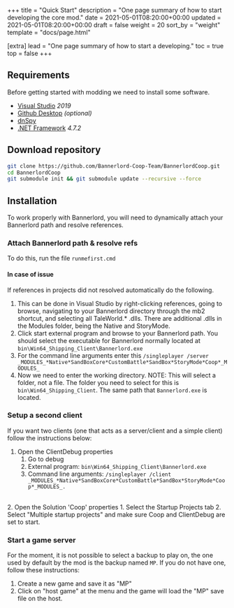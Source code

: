 +++
title = "Quick Start"
description = "One page summary of how to start developing the core mod."
date = 2021-05-01T08:20:00+00:00
updated = 2021-05-01T08:20:00+00:00
draft = false
weight = 20
sort_by = "weight"
template = "docs/page.html"

[extra]
lead = "One page summary of how to start a developing."
toc = true
top = false
+++

## Requirements

Before getting started with modding we need to install some software.

- [Visual Studio](https://docs.microsoft.com/en-us/visualstudio/releases/2019/release-notes) *2019*
- [Github Desktop](https://desktop.github.com/) *(optional)*
- [dnSpy](https://github.com/0xd4d/dnSpy/releases)
- [.NET Framework](https://dotnet.microsoft.com/download/dotnet-framework/net472) *4.7.2*
 

## Download repository

```bash
git clone https://github.com/Bannerlord-Coop-Team/BannerlordCoop.git
cd BannerlordCoop
git submodule init && git submodule update --recursive --force
```

## Installation

To work properly with Bannerlord, you will need to dynamically attach your Bannerlord path and resolve references.

### Attach Bannerlord path & resolve refs

To do this, run the file ``runmefirst.cmd``


#### In case of issue

If references in projects did not resolved automatically do the following. 

1. This can be done in Visual Studio by right-clicking references, going to browse, navigating to your Bannerlord directory through the mb2 shortcut, and selecting all TaleWorld.* .dlls. There are additional .dlls in the Modules folder, being the Native and StoryMode.
2. Click start external program and browse to your Bannerlord path. You should select the executable for Bannerlord normally located at ``bin\Win64_Shipping_Client\Bannerlord.exe``
3. For the command line arguments enter this ``/singleplayer /server _MODULES_*Native*SandBoxCore*CustomBattle*SandBox*StoryMode*Coop*_MODULES_``
4. Now we need to enter the working directory. NOTE: This will select a folder, not a file. The folder you need to select for this is ``bin\Win64_Shipping_Client``. The same path that ``Bannerlord.exe`` is located.


### Setup a second client 

If you want two clients (one that acts as a server/client and a simple client) follow the instructions below:

1. Open the ClientDebug properties
    1. Go to debug 
    2. External program: ``bin\Win64_Shipping_Client\Bannerlord.exe`` 
    2. Command line arguments: ``/singleplayer /client _MODULES_*Native*SandBoxCore*CustomBattle*SandBox*StoryMode*Coop*_MODULES_.``
<br/>
2. Open the Solution 'Coop' properties 
    1. Select the Startup Projects tab
    2. Select "Multiple startup projects" and make sure Coop and ClientDebug are set to start.


### Start a game server

For the moment, it is not possible to select a backup to play on, the one used by default by the mod is the backup named ``MP``.
If you do not have one, follow these instructions:

1. Create a new game and save it as "MP"
2. Click on "host game" at the menu and the game will load the "MP" save file on the host.

